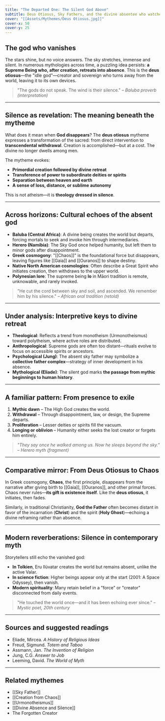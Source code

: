 ```yaml
---
title: "The Departed One: The Silent God Above"
subtitle: Deus Otiosus, Sky Fathers, and the divine absentee who watches but does not intervene
cover: "[[Assets/Mythemes/Deus Otiosus.jpg]]"
cover-x: 50
cover-y: 25
---
```

## **The god who vanishes**

The stars shine, but no voice answers. The sky stretches, immense and silent. In numerous mythologies across time, a puzzling idea persists: **a Supreme Being who, after creation, retreats into absence**. This is the **deus otiosus**—the "idle god"—creator and sovereign who turns away from the world, leaving it to its own devices.

> "The gods do not speak. The wind is their silence."
> – *Baluba proverb (interpretation)*

---

## **Silence as revelation: The meaning beneath the mytheme**

What does it mean when **God disappears**? The **deus otiosus** mytheme expresses a transformation of the sacred: from direct intervention to **transcendental withdrawal**. Creation is accomplished—but at a cost. The divine no longer dwells among men.

The mytheme evokes:

* **Primordial creation followed by divine retreat**
* **Transference of power to subordinate deities or spirits**
* **Separation between heaven and earth**
* **A sense of loss, distance, or sublime autonomy**

This is not atheism—it is **theology dressed in silence**.

---

## **Across horizons: Cultural echoes of the absent god**

* **Baluba (Central Africa)**: A divine being creates the world but departs, forcing mortals to seek and invoke him through intermediaries.
* **Herero (Namibia)**: The Sky God once helped humanity, but left them to minor gods after disappointment.
* **Greek cosmogony**: "[[Chaos]]" is the foundational force but disappears, leaving figures like [[Gaia]] and [[Ouranos]] to shape destiny.
* **Native North American cosmologies**: Often describe a Great Spirit who initiates creation, then withdraws to the upper world.
* **Polynesian lore**: The supreme being **Io** in Māori tradition is remote, unknowable, and rarely invoked.

> "He cut the cord between sky and soil, and ascended. We remember him by his silence."
> – *African oral tradition (retold)*

---

## **Under analysis: Interpretive keys to divine retreat**

* **Theological**: Reflects a trend from monotheism (Urmonotheismus) toward polytheism, where active roles are distributed.
* **Anthropological**: Supreme gods are often too distant—rituals evolve to focus on accessible spirits or ancestors.
* **Psychological (Jung)**: The absent sky father may symbolize a **collective father complex**—strategy of inner development in his absence.
* **Mythological (Eliade)**: The silent god marks **the passage from mythic beginnings to human history**.

---

## **A familiar pattern: From presence to exile**

1. **Mythic dawn** – The High God creates the world.
2. **Withdrawal** – Through disappointment, law, or design, the Supreme departs.
3. **Proliferation** – Lesser deities or spirits fill the vacuum.
4. **Longing or oblivion** – Humanity either seeks the lost creator or forgets him entirely.

> *"They say once he walked among us. Now he sleeps beyond the sky."*  
> – *Herero myth (fragment)*

---

## **Comparative mirror: From Deus Otiosus to Chaos**

In Greek cosmogony, **Chaos**, the first principle, disappears from the narrative after giving birth to [[Gaia]], [[Ouranos]], and other primal forces. Chaos never rules—**its gift is existence itself**. Like the **deus otiosus**, it initiates, then fades.

Similarly, in traditional Christianity, **God the Father** often becomes distant in favor of the incarnation (**Christ**) and the spirit (**Holy Ghost**)—echoing a divine reframing rather than absence.

---

## **Modern reverberations: Silence in contemporary myth**

Storytellers still echo the vanished god:

* **In Tolkien**, Eru Ilúvatar creates the world but remains absent, unlike the active Valar.
* **In science fiction**: Higher beings appear only at the start (2001: A Space Odyssey), then vanish.
* **Modern spirituality**: Many retain belief in a "force" or "creator" disconnected from daily events.

> "He touched the world once—and it has been echoing ever since."
> – *Mystic poet, 20th century*

---

## **Sources and suggested readings**

* Eliade, Mircea. *A History of Religious Ideas*
* Freud, Sigmund. *Totem and Taboo*
* Assmann, Jan. *The Invention of Religion*
* Jung, C.G. *Answer to Job*
* Leeming, David. *The World of Myth*

---

## **Related mythemes**

* [[Sky Father]]
* [[Creation from Chaos]]
* [[Urmonotheismus]]
* [[Divine Absence and Silence]]
* The Forgotten Creator